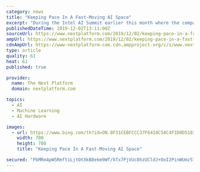```yaml
---
category: news
title: "Keeping Pace In A Fast-Moving AI Space"
excerpt: "During the Intel AI Summit earlier this month where the company demonstrated its initial processors for artificial intelligence training and inference workloads ... But as noted in the story, Rao explained that the complexity of neural network models – when talking about the number of parameters – is growing ten-fold every year, a rate ..."
publishedDateTime: 2019-12-02T13:11:00Z
sourceUrl: https://www.nextplatform.com/2019/12/02/keeping-pace-in-a-fast-moving-ai-space/
ampUrl: https://www.nextplatform.com/2019/12/02/keeping-pace-in-a-fast-moving-ai-space/amp/
cdnAmpUrl: https://www-nextplatform-com.cdn.ampproject.org/c/s/www.nextplatform.com/2019/12/02/keeping-pace-in-a-fast-moving-ai-space/amp/
type: article
quality: 61
heat: 61
published: true

provider:
  name: The Next Platform
  domain: nextplatform.com

topics:
  - AI
  - Machine Learning
  - AI Hardware

images:
  - url: https://www.bing.com/th?id=ON.0F31CEBFCCC37F6418C5AC4F1D0D5183
    width: 700
    height: 700
    title: "Keeping Pace In A Fast-Moving AI Space"

secured: "PbMRm4pW5RmftiLjtOtXkB8ekm9Wf/kTx7PjVUc8hzUCldJ+OoI2PinWUmz57y4VTKoPSXNAxc1crsl7x3hPkB1M3kJMx2eOFYbKHYPPU3xptWY3Dppc2xAotbC2iWUReFF1TnoXu5A7gPYMgoWsbZEG4LFmMOCT9HMqr5mz0f9olKleK/L3G7BpazNqtP7oSM3xdWkU5o4e4t6Ce7A49+fNonCBaMc1gAZi48ZG0R21+5bid5RF2LacGnkZqijEbCLppOHQFHNgvhtUCarwTw==;9qj1L3f1N4pdxapmJPkeAg=="
---
```


